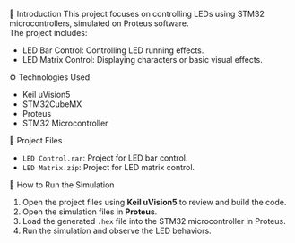 📝 Introduction
  This project focuses on controlling LEDs using STM32 microcontrollers, simulated on Proteus software.  
  The project includes:
  - LED Bar Control: Controlling LED running effects.
  - LED Matrix Control: Displaying characters or basic visual effects.

⚙️ Technologies Used
- Keil uVision5
- STM32CubeMX
- Proteus
- STM32 Microcontroller

📂 Project Files
- `LED Control.rar`: Project for LED bar control.
- `LED Matrix.zip`: Project for LED matrix control.

🚀 How to Run the Simulation
1. Open the project files using **Keil uVision5** to review and build the code.
2. Open the simulation files in **Proteus**.
3. Load the generated `.hex` file into the STM32 microcontroller in Proteus.
4. Run the simulation and observe the LED behaviors.
